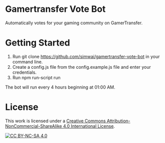 # Gamertransfer Vote Bot

Automatically votes for your gaming community on GamerTransfer.

# Getting Started

1. Run git clone https://github.com/simwai/gamertransfer-vote-bot in your command line.
2. Create a config.js file from the config.example.js file and enter your credentials.
3. Run npm run-script run

The bot will run every 4 hours beginning at 01:00 AM.

# License

This work is licensed under a
[Creative Commons Attribution-NonCommercial-ShareAlike 4.0 International License][cc-by-nc-sa].

[![CC BY-NC-SA 4.0][cc-by-nc-sa-image]][cc-by-nc-sa]

[cc-by-nc-sa]: http://creativecommons.org/licenses/by-nc-sa/4.0/
[cc-by-nc-sa-image]: https://licensebuttons.net/l/by-nc-sa/4.0/88x31.png
[cc-by-nc-sa-shield]: https://img.shields.io/badge/License-CC%20BY--NC--SA%204.0-lightgrey.svg
